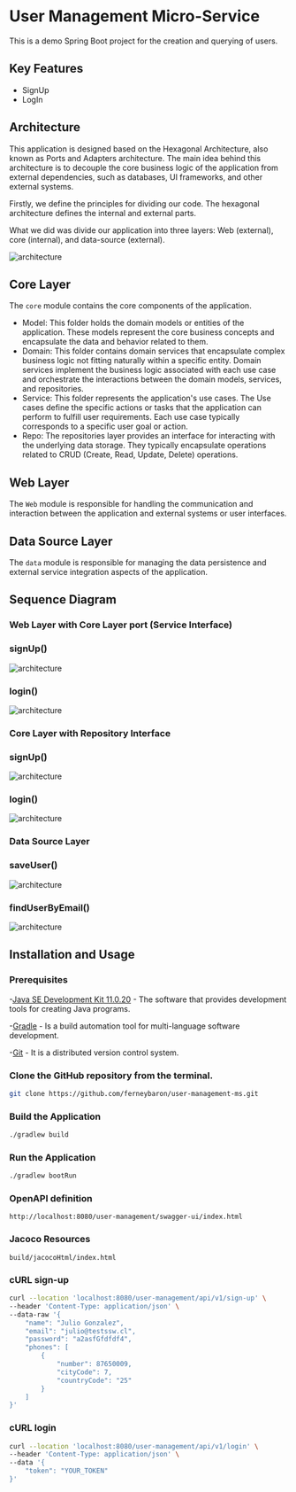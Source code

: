 # User Management Micro-Service

This is a demo Spring Boot project for the creation and querying of users.

## Key Features

- SignUp
- LogIn

## Architecture

This application is designed based on the Hexagonal Architecture, also known as Ports and Adapters architecture. The main idea behind this architecture is to decouple the core business logic of the application from external dependencies, such as databases, UI frameworks, and other external systems.

Firstly, we define the principles for dividing our code. The hexagonal architecture defines the internal and external parts.

What we did was divide our application into three layers: Web (external), core (internal), and data-source (external).

![architecture](docs/img/hexagonal-architecture.png)

## Core Layer

The `core` module contains the core components of the application.

* Model: This folder holds the domain models or entities of the application. These models represent the core business concepts and encapsulate the data and behavior related to them.
* Domain: This folder contains domain services that encapsulate complex business logic not fitting naturally within a specific entity. Domain services implement the business logic associated with each use case and orchestrate the interactions between the domain models, services, and repositories.
* Service: This folder represents the application's use cases. The Use cases define the specific actions or tasks that the application can perform to fulfill user requirements. Each use case typically corresponds to a specific user goal or action.
* Repo: The repositories layer provides an interface for interacting with the underlying data storage. They typically encapsulate operations related to CRUD (Create, Read, Update, Delete) operations.

## Web Layer

The `Web` module is responsible for handling the communication and interaction between the application and external systems or user interfaces.

## Data Source Layer

The `data` module is responsible for managing the data persistence and external service integration aspects of the application.

## Sequence Diagram

### Web Layer with Core Layer port (Service Interface)

### signUp()

![architecture](docs/img/signup/web-core-ds.png)

### login()

![architecture](docs/img/login/web-core-ds.png)

### Core Layer with Repository Interface

### signUp()

![architecture](docs/img/signup/core-datasource-ds.png)

### login()

![architecture](docs/img/login/core-datasource-ds.png)

### Data Source Layer

### saveUser()

![architecture](docs/img/signup/datasource-ds.png)

### findUserByEmail()

![architecture](docs/img/login/datasource-ds.png)

## Installation and Usage

### Prerequisites

-[Java SE Development Kit 11.0.20](https://www.oracle.com/co/java/technologies/javase/jdk11-archive-downloads.html) - The software that provides development tools for creating Java programs.

-[Gradle](https://gradle.org/install) - Is a build automation tool for multi-language software development.

-[Git](https://gitforwindows.org/) -  It is a distributed version control system.

### Clone the GitHub repository from the terminal.

```bash
git clone https://github.com/ferneybaron/user-management-ms.git
```

### Build the Application

```bash
./gradlew build
```

### Run the Application
```bash
./gradlew bootRun
```

### OpenAPI definition
```
http://localhost:8080/user-management/swagger-ui/index.html
```

### Jacoco Resources
```
build/jacocoHtml/index.html
```

### cURL sign-up
```bash
curl --location 'localhost:8080/user-management/api/v1/sign-up' \
--header 'Content-Type: application/json' \
--data-raw '{
    "name": "Julio Gonzalez",
    "email": "julio@testssw.cl",
    "password": "a2asfGfdfdf4",
    "phones": [
        {
            "number": 87650009,
            "cityCode": 7,
            "countryCode": "25"
        }
    ]
}'
```

### cURL login
```bash
curl --location 'localhost:8080/user-management/api/v1/login' \
--header 'Content-Type: application/json' \
--data '{
    "token": "YOUR_TOKEN"
}'
```